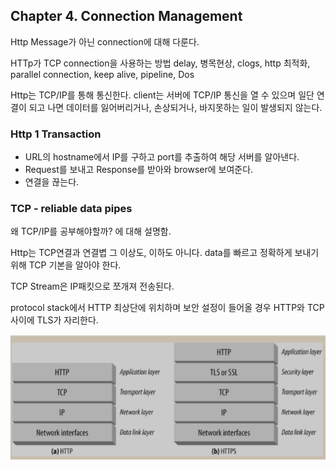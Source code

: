## Chapter 4. Connection Management

Http Message가 아닌 connection에 대해 다룬다.

HTTp가 TCP connection을 사용하는 방법 delay, 병목현상, clogs, http 최적화, parallel connection, keep alive, pipeline, Dos

Http는 TCP/IP를 통해 통신한다. client는 서버에 TCP/IP 통신을 열 수 있으며 일단 연결이 되고 나면 데이터를 잃어버리거나, 손상되거나, 바지못하는 일이 발생되지 않는다.

### Http 1 Transaction
- URL의 hostname에서 IP를 구하고 port를 추출하여 해당 서버를 알아낸다.
- Request를 보내고 Response를 받아와 browser에 보여준다.
- 연결을 끊는다.

### TCP - reliable data pipes

왜 TCP/IP를 공부해야할까? 에 대해 설명함.

Http는 TCP연결과 연결볍 그 이상도, 이하도 아니다. data를 빠르고 정확하게 보내기 위해 TCP 기본을 알아야 한다.

TCP Stream은 IP패킷으로 쪼개져 전송된다.

protocol stack에서 HTTP 최상단에 위치하며 보안 설정이 들어올 경우 HTTP와 TCP 사이에 TLS가 자리한다.

![tcp_layer](../images/tcp_layer.png)
